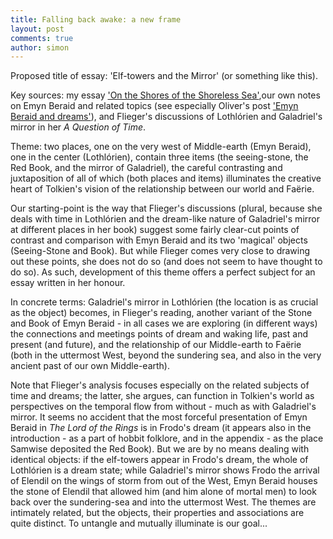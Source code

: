 ```yaml
---
title: Falling back awake: a new frame
layout: post
comments: true
author: simon
---
```

Proposed title of essay: 'Elf-towers and the Mirror' (or something like this).

Key sources: my essay ['On the Shores of the Shoreless Sea'](http://www.tolkienlibrary.com/press/1182-on-the-shores-of-the-shoreless-sea-simon-cook.php),our own notes on Emyn Beraid and related topics (see especially Oliver's post ['Emyn Beraid and dreams'](http://uoou.github.io/AWildernessOfDragons/emyn-beraid-and-dreams/)), and Flieger's discussions of Lothlórien and Galadriel's mirror in her *A Question of Time*.

Theme: two places, one on the very west of Middle-earth (Emyn Beraid), one in the center (Lothlórien), contain three items (the seeing-stone, the Red Book, and the mirror of Galadriel), the careful contrasting and juxtaposition of all of which (both places and items) illuminates the creative heart of Tolkien's vision of the relationship between our world and Faërie.

Our starting-point is the way that Flieger's discussions (plural, because she deals with time in Lothlórien and the dream-like nature of Galadriel's mirror at different places in her book) suggest some fairly clear-cut points of contrast and comparison with Emyn Beraid and its two 'magical' objects (Seeing-Stone and Book). But while Flieger comes very close to drawing out these points, she does not do so (and does not seem to have thought to do so). As such, development of this theme offers a perfect subject for an essay written in her honour.

In concrete terms: Galadriel's mirror in Lothlórien (the location is as crucial as the object) becomes, in Flieger's reading, another variant of the Stone and Book of Emyn Beraid - in all cases we are exploring (in different ways) the connections and meetings points of dream and waking life, past and present (and future), and the relationship of our Middle-earth to Faërie (both in the uttermost West, beyond the sundering sea, and also in the very ancient past of our own Middle-earth).

Note that Flieger's analysis focuses especially on the related subjects of time and dreams; the latter, she argues, can function in Tolkien's world as perspectives on the temporal flow from without - much as with Galadriel's mirror. It seems no accident that the most forceful presentation of Emyn Beraid in *The Lord of the Rings* is in Frodo's dream (it appears also in the introduction - as a part of hobbit folklore, and in the appendix - as the place Samwise deposited the Red Book). But we are by no means dealing with identical objects: if the elf-towers appear in Frodo's dream, the whole of Lothlórien is a dream state; while Galadriel's mirror shows Frodo the arrival of Elendil on the wings of storm from out of the West, Emyn Beraid houses the stone of Elendil that allowed him (and him alone of mortal men) to look back over the sundering-sea and into the uttermost West. The themes are intimately related, but the objects, their properties and associations are quite distinct. To untangle and mutually illuminate is our goal...







